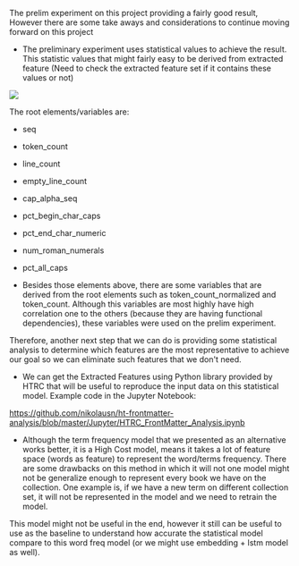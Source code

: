 The prelim experiment on this project providing a fairly good result, However there are some take aways and considerations to continue moving forward on this project

-   The preliminary experiment uses statistical values to achieve the result. This statistic values that might fairly easy to be derived from extracted feature (Need to check the extracted feature set if it contains these values or not)

![](https://storage.googleapis.com/slite-api-files-production/files/4802650e-e258-4977-9cb1-6a55dbe58d44/image.png)

The root elements/variables are:

-   seq
-   token_count
-   line_count
-   empty_line_count
-   cap_alpha_seq
-   pct_begin_char_caps
-   pct_end_char_numeric
-   num_roman_numerals
-   pct_all_caps


-   Besides those elements above, there are some variables that are derived from the root elements such as token_count_normalized and token_count. Although this variables are most highly have high correlation one to the others (because they are having functional dependencies), these variables were used on the prelim experiment. 

Therefore, another next step that we can do is providing some statistical analysis to determine which features are the most representative to achieve our goal so we can eliminate  such features that we don't need.

-   We can get the Extracted Features using Python library provided by HTRC that will be useful to reproduce the input data on this statistical model. Example code in the Jupyter Notebook:

https://github.com/nikolausn/ht-frontmatter-analysis/blob/master/Jupyter/HTRC_FrontMatter_Analysis.ipynb

-   Although the term frequency model that we presented as an alternative works better, it is a High Cost model, means it takes a lot of feature space (words as feature) to represent the word/terms frequency. There are some drawbacks on this method in which it will not one model might not be generalize enough to represent every book we have on the collection. One example is, if we have a new term on different collection set, it will not be represented in the model and we need to retrain the model.

This model might not be useful in the end, however it still can be useful to use as the baseline to understand how accurate the statistical model compare to this word freq model (or we might use embedding + lstm model as well).
